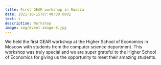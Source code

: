 ```yaml
---
title: First GEAR workshop in Russia
date: 2021-10-15T07:40:00.000Z
text: s
description: Workshop
image: img/event-image-8.jpg
---
```

We held the first GEAR workshop at the Higher School of Economics in Moscow with students from the computer science department. This workshop was truly special and we are super grateful to the Higher School of Economics for giving us the opportunity to meet their amazing students.